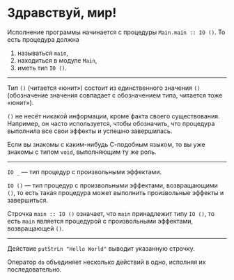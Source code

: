 # Здравствуй, мир!

Исполнение программы начинается с процедуры `Main.main :: IO ()`. То есть процедура должна

1. называться `main`,
2. находиться в модуле `Main`,
3. иметь тип `IO ()`.

---

Тип `()` (читается «юнит») состоит из единственного значения `()`
(обозначение значения совпадает с обозначением типа, читается тоже «юнит»).

`()` не несёт никакой информации, кроме факта своего существования.
Например, он часто используется, чтобы обозначить,
что процедура выполнила все свои эффекты и успешно завершилась.

Если вы знакомы с каким-нибудь С-подобным языком,
то вы уже знакомы с типом `void`, выполняющим ту же роль.

---

`IO _` — тип процедур с произвольными эффектами.

`IO ()` — тип процедур с произвольными эффектами, возвращающими `()`,
то есть такая процедура может выполнить произвольные эффекты и завершиться.

Строчка `main :: IO ()` означает, что `main` принадлежит типу `IO ()`,
то есть `main` является процедурой с произвольными эффектами, возвращающей `()`.

---

Действие `putStrLn "Hello World"` выводит указанную строчку.

Оператор `do` объединяет несколько действий в одно, исполняя их последовательно.
